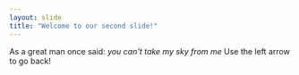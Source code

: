 ```yaml
---
layout: slide
title: "Welcome to our second slide!"
---
```

As a great man once said: *you can't take my sky from me*
Use the left arrow to go back!
